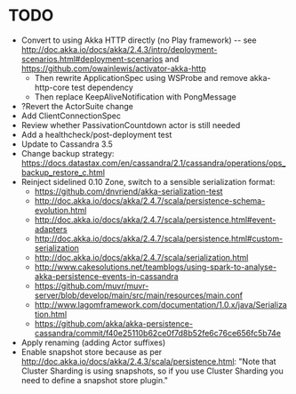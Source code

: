 TODO
====

* Convert to using Akka HTTP directly (no Play framework) -- see
  http://doc.akka.io/docs/akka/2.4.3/intro/deployment-scenarios.html#deployment-scenarios
  and https://github.com/owainlewis/activator-akka-http
  * Then rewrite ApplicationSpec using WSProbe and remove akka-http-core test dependency
  * Then replace KeepAliveNotification with PongMessage
* ?Revert the ActorSuite change
* Add ClientConnectionSpec
* Review whether PassivationCountdown actor is still needed
* Add a healthcheck/post-deployment test
* Update to Cassandra 3.5
* Change backup strategy: https://docs.datastax.com/en/cassandra/2.1/cassandra/operations/ops_backup_restore_c.html
* Reinject sidelined 0.10 Zone, switch to a sensible serialization format:
  * https://github.com/dnvriend/akka-serialization-test
  * http://doc.akka.io/docs/akka/2.4.7/scala/persistence-schema-evolution.html
  * http://doc.akka.io/docs/akka/2.4.7/scala/persistence.html#event-adapters
  * http://doc.akka.io/docs/akka/2.4.7/scala/persistence.html#custom-serialization
  * http://doc.akka.io/docs/akka/2.4.7/scala/serialization.html
  * http://www.cakesolutions.net/teamblogs/using-spark-to-analyse-akka-persistence-events-in-cassandra
  * https://github.com/muvr/muvr-server/blob/develop/main/src/main/resources/main.conf
  * http://www.lagomframework.com/documentation/1.0.x/java/Serialization.html
  * https://github.com/akka/akka-persistence-cassandra/commit/f40e25110b62ce0f7d8b52fe6c76ce656fc5b74e
* Apply renaming (adding Actor suffixes)
* Enable snapshot store because as per http://doc.akka.io/docs/akka/2.4.3/scala/persistence.html: "Note that Cluster
  Sharding is using snapshots, so if you use Cluster Sharding you need to define a snapshot store plugin."
